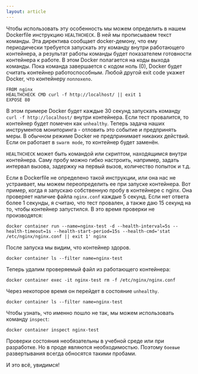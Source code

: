 ```yaml
---
layout: article
---
```


Чтобы использовать эту особенность мы можем определить в нашем Dockerfile инструкцию `HEALTHCHECK`. В ней мы прописываем текст команды. Эта директива сообщает docker-демону, что ему периодически требуется запускать эту команду внутри работающего контейнера, а результат работы команды будет показателем готовности контейнера к работе. В этом Docker полагается на коды выхода команды. Пока команда завершается с кодом ноль (0), Docker будет считать контейнер работоспособным. Любой другой exit code укажет Docker, что контейнеру `поплохело`.

```
FROM nginx
HEALTHCHECK CMD curl -f http://localhost/ || exit 1
EXPOSE 80
```

В этом примере Docker будет каждые 30 секунд запускать команду `curl -f http://localhost/` внутри контейнера. Если тест провалится, то контейнер будет помечен как `unhealthy`. Теперь задача наших инструментов мониторинга - отловить это событие и предпринять меры. В обычном режиме Docker не предпринимает никаких действий. Если он работает в `swarm mode`, то контейнер будет заменён.

`HEALTHCHECK` может быть командой или скриптом, находящимся внутри контейнера. Саму пробу можно гибко настроить, например, задать интервал вызова, задержку на первый вызов, количество попыток и т.д.

Если в Dockerfile не определено такой инструкции, или она нас не устраивает, мы можем переопределить ее при запуске контейнера. Вот пример, когда я запускаю собственную пробу в контейнере с nginx. Она проверяет наличие файла `nginx.conf` каждые 5 секунд. Если нет ответа более 1 секунды, я считаю, что тест провален, а также даю 15 секунд на то, чтобы контейнер запустился. В это время проверки не производятся:

```
docker container run --name=nginx-test -d --health-interval=5s --health-timeout=1s --health-start-period=15s --health-cmd='stat /etc/nginx/nginx.conf || exit 1' nginx
```

После запуска мы видим, что контейнер здоров.

```
docker container ls --filter name=nginx-test
```

Теперь удалим проверяемый файл из работающего контейнера:

```
docker container exec -it nginx-test rm -f /etc/nginx/nginx.conf
```

Через некоторое время он перейдет в состояние `unhealthy`.

```
docker container ls --filter name=nginx-test
```

Чтобы узнать, что именно пошло не так, мы можем использовать команду `inspect`:

```
docker container inspect nginx-test
```

Проверки состояния необязательны в учебной среде или при разработке. Но в проде являются необходимостью. Поэтому `боевые` развертывания всегда обносятся такими пробами.

И это всё, увидимся!
